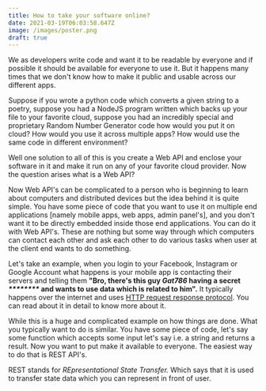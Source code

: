 ```yaml
---
title: How to take your software online?
date: 2021-03-19T06:03:58.647Z
image: /images/poster.png
draft: true
---
```

We as developers write code and want it to be readable by everyone and if possible it should be available for everyone to use it. But it happens many times that we don't know how to make it public and usable across our different apps. 

Suppose if you wrote a python code which converts a given string to a poetry, suppose you had a NodeJS program written which backs up your file to your favorite cloud, suppose you had an incredibly special and proprietary Random Number Generator code how would you put it on cloud? How would you use it across multiple apps? How would use the same code in different environment?

Well one solution to all of this is you create a Web API and enclose your software in it and make it run on any of your favorite cloud provider. Now the question arises what is a Web API?

Now Web API's can be complicated to a person who is beginning to learn about computers and distributed devices but the idea behind it is quite simple.  You have some piece of code that you want to use it on multiple end applications \[namely mobile apps, web apps, admin panel's], and you don't want it to be directly embedded inside those end applications. You can do it with Web API's. These are nothing but some way through which computers can contact each other and ask each other to do various tasks when user at the client end wants to do something.

Let's take an example, when you login to your Facebook, Instagram or Google Account what happens is your mobile app is contacting their servers and telling them **"Bro, there's this guy *Gat786* having a secret *\*\*\*\*\*\*\*\** and wants to use data which is related to him".** It typically happens over the internet and uses [HTTP request response protocol](https://en.wikipedia.org/wiki/Hypertext_Transfer_Protocol#Technical_overview). You can read about it in detail to know more about it. 

While this is a huge and complicated example on how things are done. What you typically want to do is similar. You have some piece of code, let's say some function which accepts some input let's say i.e. a string and returns a result. Now you want to put make it available to everyone. The easiest way to do that is REST API's. 

REST stands for *REpresentational State Transfer.* Which says that it is used to transfer state data which you can represent in front of user.